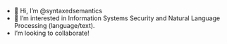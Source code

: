 - 👋 Hi, I’m @syntaxedsemantics
- 👀 I’m interested in Information Systems Security and Natural Language Processing (language/text).
- I’m looking to collaborate!

<!---
syntaxedsemantics/syntaxedsemantics is a ✨ special ✨ repository because its `README.md` (this file) appears on your GitHub profile.
You can click the Preview link to take a look at your changes.

I do piano, guitar, bodybuilding, bjj
--->
